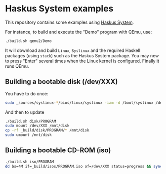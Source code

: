 # Haskus System examples

This repository contains some examples using [Haskus System](http://haskus.org/system/).

For instance, to build and execute the "Demo" program with QEmu, use:

```bash
./build.sh qemu2/Demo
```

It will download and build `Linux`, `Syslinux` and the required Haskell packages
(using `stack`) such as the Haskus System package. You may new to press "Enter"
several times when the Linux kernel is configured. Finally it runs QEmu.


## Building a bootable disk (/dev/XXX)

You have to do once:

```bash
sudo _sources/syslinux-*/bios/linux/syslinux -iam -d /boot/syslinux /dev/XXX 
```

And then to update

```bash
./build.sh disk/PROGRAM
sudo mount /dev/XXX /mnt/disk
cp -rf _build/disk/PROGRAM/* /mnt/disk
sudo umount /mnt/disk
```


## Building a bootable CD-ROM (iso)

```bash
./build.sh iso/PROGRAM
dd bs=4M if=_build/isos/PROGRAM.iso of=/dev/XXX status=progress && sync
```

